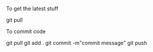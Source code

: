 To get the latest stuff

git pull


To commit code

git pull
git add .
git commit -m"commit message"
git push
